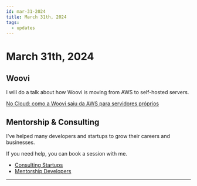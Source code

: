 ```yaml
---
id: mar-31-2024
title: March 31th, 2024
tags:
  - updates
---
```


# March 31th, 2024

## Woovi

I will do a talk about how Woovi is moving from AWS to self-hosted servers.

[No Cloud: como a Woovi saiu da AWS para servidores próprios](https://www.meetup.com/pt-BR/opensanca/events/299944351)

## Mentorship & Consulting

I've helped many developers and startups to grow their careers and businesses.

If you need help, you can book a session with me.

- [Consulting Startups](../../../paid-consulting-startups.mdx)
- [Mentorship Developers](../../../paid-mentorship-developers.mdx)

---
